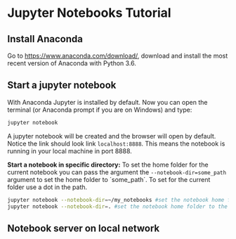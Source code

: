 # Jupyter Notebooks Tutorial
## Install Anaconda
Go to https://www.anaconda.com/download/, download and install the most recent version of Anaconda with Python 3.6.
## Start a jupyter notebook
With Anaconda Jupyter is installed by default. Now you can open the terminal (or Anaconda prompt if you are on Windows) and type:
```bash
jupyter notebook
```
A jupyter notebook will be created and the browser will open by default. Notice the link should look link `localhost:8888`. This means the notebook is running in your local machine in port 8888.

**Start a notebook in specific directory:**
To set the home folder for the current notebook you can pass the argument the `--notebook-dir=some_path` argument to set the home folder to ´some_path´. To set for the current folder use a dot in the path.
```bash
jupyter notebook --notebook-dir=~/my_notebooks #set the notebook home folder to my_notebooks folder in home (if you are in linux)
jupyter notebook --notebook-dir=. #set the notebook home folder to the current directory.
```
## Notebook server on local network
